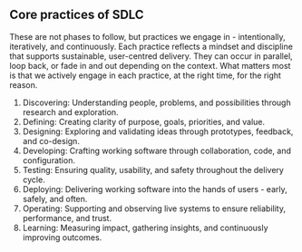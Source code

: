 <!--
title: Practices
-->

## Core practices of SDLC 

These are not phases to follow, but practices we engage in - intentionally, iteratively, and continuously. Each practice reflects a mindset and discipline that supports sustainable, user-centred delivery. They can occur in parallel, loop back, or fade in and out depending on the context. What matters most is that we actively engage in each practice, at the right time, for the right reason. 

1. Discovering: Understanding people, problems, and possibilities through research and exploration. 
2. Defining: Creating clarity of purpose, goals, priorities, and value. 
3. Designing: Exploring and validating ideas through prototypes, feedback, and co-design. 
4. Developing: Crafting working software through collaboration, code, and configuration. 
5. Testing: Ensuring quality, usability, and safety throughout the delivery cycle. 
6. Deploying: Delivering working software into the hands of users - early, safely, and often. 
7. Operating: Supporting and observing live systems to ensure reliability, performance, and trust. 
8. Learning: Measuring impact, gathering insights, and continuously improving outcomes. 
